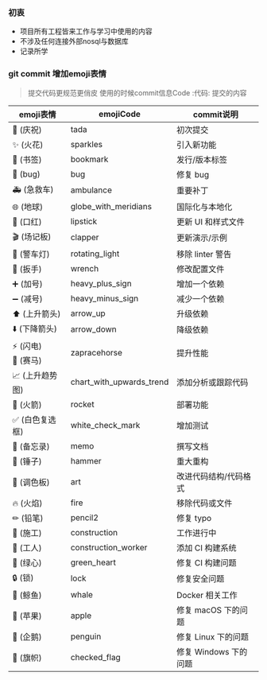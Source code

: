 ### 初衷
- 项目所有工程皆来工作与学习中使用的内容
- 不涉及任何连接外部nosql与数据库
- 记录所学

### git commit 增加emoji表情

> 提交代码更规范更俏皮 使用的时候commit信息Code :代码: 提交的内容

emoji表情 | emojiCode | commit说明 
---|---|---
🎉 (庆祝)	|tada|	初次提交
✨ (火花)	|sparkles|	引入新功能
🔖 (书签)	|bookmark|	发行/版本标签
🐛 (bug)	|bug|	修复 bug
🚑 (急救车)	|ambulance|	重要补丁
🌐 (地球)	|globe_with_meridians|	国际化与本地化
💄 (口红)	|lipstick|	更新 UI 和样式文件
🎬 (场记板)	|clapper|	更新演示/示例
🚨 (警车灯)	|rotating_light|	移除 linter 警告
🔧 (扳手)	|wrench|	修改配置文件
➕ (加号)	|heavy_plus_sign|	增加一个依赖
➖ (减号)	|heavy_minus_sign|	减少一个依赖
⬆️ (上升箭头)	|arrow_up|	升级依赖
⬇️ (下降箭头)	|arrow_down|	降级依赖
⚡️ (闪电) <br/> 🐎 (赛马)	|zapracehorse|	提升性能
📈 (上升趋势图)	|chart_with_upwards_trend|	添加分析或跟踪代码
🚀 (火箭)	|rocket|	部署功能
✅ (白色复选框)	|white_check_mark|	增加测试
📝 (备忘录)	|memo|	撰写文档
🔨 (锤子)	|hammer|	重大重构
🎨 (调色板)	|art|	改进代码结构/代码格式
🔥 (火焰)	|fire|	移除代码或文件
✏ (铅笔)	|pencil2|	修复 typo
🚧 (施工)	|construction|	工作进行中
👷 (工人)	|construction_worker|	添加 CI 构建系统
💚 (绿心)	|green_heart|	修复 CI 构建问题
🔒 (锁)	    |lock|	修复安全问题
🐳 (鲸鱼)	|whale|	Docker 相关工作
🍎 (苹果)	|apple|	修复 macOS 下的问题
🐧 (企鹅)	|penguin|	修复 Linux 下的问题
🏁 (旗帜)	|checked_flag|	修复 Windows 下的问题




























